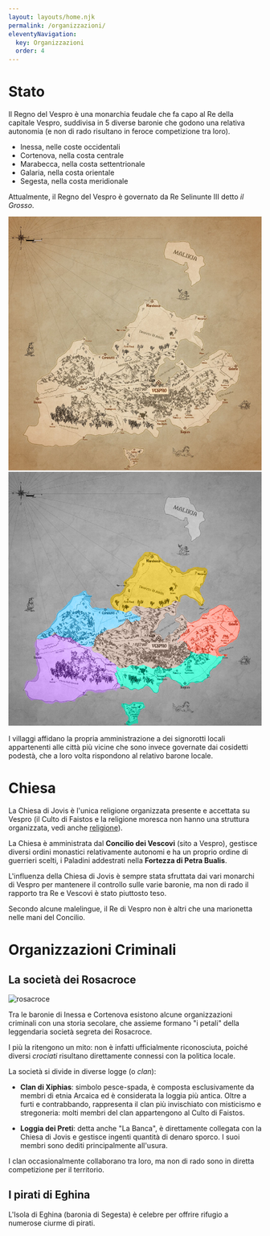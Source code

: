 ```yaml
---
layout: layouts/home.njk
permalink: /organizzazioni/
eleventyNavigation:
  key: Organizzazioni
  order: 4
---
```


# Stato

Il Regno del Vespro è una monarchia feudale che fa capo al Re della capitale Vespro, suddivisa in 5 diverse baronie che godono una relativa autonomia (e non di rado risultano in feroce competizione tra loro).

- Inessa, nelle coste occidentali
- Cortenova, nella costa centrale
- Marabecca, nella costa settentrionale
- Galaria, nella costa orientale
- Segesta, nella costa meridionale


Attualmente, il Regno del Vespro è governato da Re Selinunte III detto _il Grosso_.

[![regno](/img/regno-del-vespro.jpg)](/img/vespro_grande.jpg)
![regno](/img/baronie.jpg)

I villaggi affidano la propria amministrazione a dei signorotti locali appartenenti alle città più vicine che sono invece governate dai cosidetti podestà, che a loro volta rispondono al relativo barone locale.

# Chiesa

La Chiesa di Jovis è l'unica religione organizzata presente e accettata su Vespro (il Culto di Faistos e la religione moresca non hanno una struttura organizzata, vedi anche [religione](/religione)).

La Chiesa è amministrata dal **Concilio dei Vescovi** (sito a Vespro), gestisce diversi ordini monastici relativamente autonomi e ha un proprio ordine di guerrieri scelti, i Paladini addestrati nella **Fortezza di Petra Bualis**.

L'influenza della Chiesa di Jovis è sempre stata sfruttata dai vari monarchi di Vespro per mantenere il controllo sulle varie baronie, ma non di rado il rapporto tra Re e Vescovi è stato piuttosto teso.

Secondo alcune malelingue, il Re di Vespro non è altri che una marionetta nelle mani del Concilio.

# Organizzazioni Criminali

## La società dei Rosacroce

![rosacroce](https://external-content.duckduckgo.com/iu/?u=https%3A%2F%2Fsapienzaocculta.altervista.org%2Fwp-content%2Fuploads%2F2020%2F01%2Frosacroce.jpg)

Tra le baronie di Inessa e Cortenova esistono alcune organizzazioni criminali con una storia secolare, che assieme formano "i petali" della leggendaria società segreta dei Rosacroce.

I più la ritengono un mito: non è infatti ufficialmente riconosciuta, poiché diversi _crociati_ risultano direttamente connessi con la politica locale.

La società si divide in diverse logge (o _clan_):

* **Clan di Xiphias**: simbolo pesce-spada, è composta esclusivamente da membri di etnia Arcaica ed è considerata la loggia più antica. Oltre a furti e contrabbando, rappresenta il clan più invischiato con misticismo e stregoneria: molti membri del clan appartengono al Culto di Faistos.

* **Loggia dei Preti**: detta anche "La Banca", è direttamente collegata con la Chiesa di Jovis e gestisce ingenti quantità di denaro sporco. I suoi membri sono dediti principalmente all'usura.

I clan occasionalmente collaborano tra loro, ma non di rado sono in diretta competizione per il territorio.


## I pirati di Eghina

L'Isola di Eghina (baronia di Segesta) è celebre per offrire rifugio a numerose ciurme di pirati.
